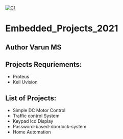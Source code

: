 [![CI](https://github.com/varun-259064/Embedded_Projects_2021/actions/workflows/blank.yml/badge.svg)](https://github.com/varun-259064/Embedded_Projects_2021/actions/workflows/blank.yml)

# Embedded_Projects_2021

##  Author Varun MS 
## Projects Requriements:
 * Proteus
 * Keil Uvision

## List of Projects:
* Simple DC Motor Control
* Traffic control System
* Keypad lcd Display
* Password-based-doorlock-system
* Home Automation


